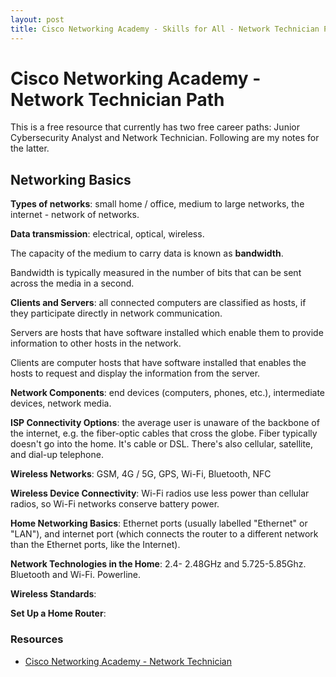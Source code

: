 ```yaml
---
layout: post
title: Cisco Networking Academy - Skills for All - Network Technician Path
---
```

# Cisco Networking Academy - Network Technician Path
This is a free resource that currently has two free career paths: Junior Cybersecurity Analyst and Network Technician. Following are my notes for the latter.

## Networking Basics
**Types of networks**: small home / office, medium to large networks, the internet - network of networks. 

**Data transmission**: electrical, optical, wireless. 

The capacity of the medium to carry data is known as **bandwidth**.

Bandwidth is typically measured in the number of bits that can be sent across the media in a second.

**Clients and Servers**: all connected computers are classified as hosts, if they participate directly in network communication. 

Servers are hosts that have software installed which enable them to provide information to other hosts in the network. 

Clients are computer hosts that have software installed that enables the hosts to request and display the information from the server.

**Network Components**: end devices (computers, phones, etc.), intermediate devices, network media.

**ISP Connectivity Options**: the average user is unaware of the backbone of the internet, e.g. the fiber-optic cables that cross the globe. Fiber typically doesn't go into the home. It's cable or DSL. There's also cellular, satellite, and dial-up telephone.

**Wireless Networks**: GSM, 4G / 5G, GPS, Wi-Fi, Bluetooth, NFC

**Wireless Device Connectivity**: Wi-Fi radios use less power than cellular radios, so Wi-Fi networks conserve battery power.

**Home Networking Basics**: Ethernet ports (usually labelled "Ethernet" or "LAN"), and internet port (which connects the router to a different network than the Ethernet ports, like the Internet).

**Network Technologies in the Home**: 2.4- 2.48GHz and 5.725-5.85Ghz. Bluetooth and Wi-Fi. Powerline.

**Wireless Standards**:

**Set Up a Home Router**:


### Resources
- [Cisco Networking Academy - Network Technician](https://skillsforall.com/career-path/network-technician?courseLang=en-US)